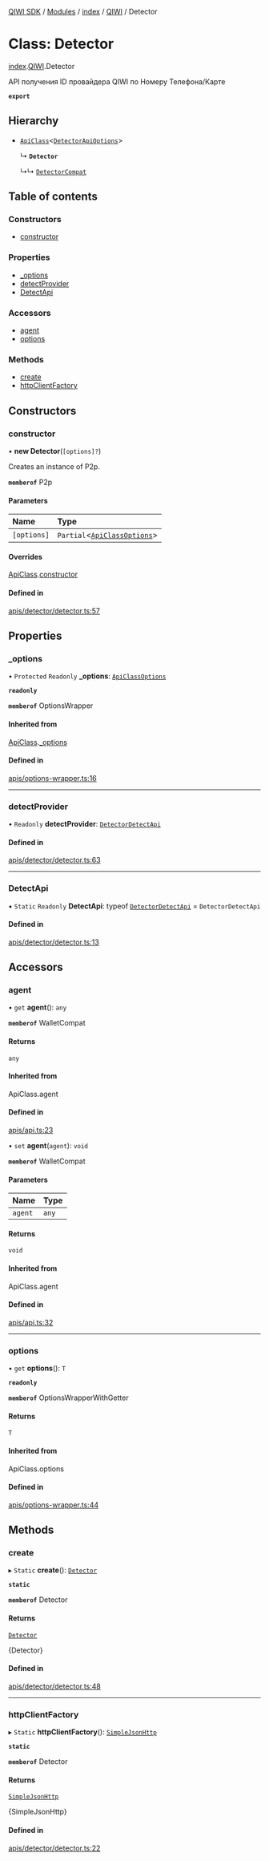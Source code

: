 [QIWI SDK](../README.md) / [Modules](../modules.md) / [index](../modules/index.md) / [QIWI](../modules/index.QIWI.md) / Detector

# Class: Detector

[index](../modules/index.md).[QIWI](../modules/index.QIWI.md).Detector

API получения ID провайдера QIWI по Номеру Телефона/Карте

**`export`**

## Hierarchy

- [`ApiClass`](index._internal_.ApiClass.md)<[`DetectorApiOptions`](../modules/index.QIWI.md#detectorapioptions)\>

  ↳ **`Detector`**

  ↳↳ [`DetectorCompat`](index.QIWI.DetectorCompat.md)

## Table of contents

### Constructors

- [constructor](index.QIWI.Detector.md#constructor)

### Properties

- [\_options](index.QIWI.Detector.md#_options)
- [detectProvider](index.QIWI.Detector.md#detectprovider)
- [DetectApi](index.QIWI.Detector.md#detectapi)

### Accessors

- [agent](index.QIWI.Detector.md#agent)
- [options](index.QIWI.Detector.md#options)

### Methods

- [create](index.QIWI.Detector.md#create)
- [httpClientFactory](index.QIWI.Detector.md#httpclientfactory)

## Constructors

### constructor

• **new Detector**(`[options]?`)

Creates an instance of P2p.

**`memberof`** P2p

#### Parameters

| Name | Type |
| :------ | :------ |
| `[options]` | `Partial`<[`ApiClassOptions`](../interfaces/index._internal_.ApiClassOptions.md)\> |

#### Overrides

[ApiClass](index._internal_.ApiClass.md).[constructor](index._internal_.ApiClass.md#constructor)

#### Defined in

[apis/detector/detector.ts:57](https://github.com/AlexXanderGrib/node-qiwi-sdk/blob/8834c22/src/apis/detector/detector.ts#L57)

## Properties

### \_options

• `Protected` `Readonly` **\_options**: [`ApiClassOptions`](../interfaces/index._internal_.ApiClassOptions.md)

**`readonly`**

**`memberof`** OptionsWrapper

#### Inherited from

[ApiClass](index._internal_.ApiClass.md).[_options](index._internal_.ApiClass.md#_options)

#### Defined in

[apis/options-wrapper.ts:16](https://github.com/AlexXanderGrib/node-qiwi-sdk/blob/8834c22/src/apis/options-wrapper.ts#L16)

___

### detectProvider

• `Readonly` **detectProvider**: [`DetectorDetectApi`](index._internal_.DetectorDetectApi.md)

#### Defined in

[apis/detector/detector.ts:63](https://github.com/AlexXanderGrib/node-qiwi-sdk/blob/8834c22/src/apis/detector/detector.ts#L63)

___

### DetectApi

▪ `Static` `Readonly` **DetectApi**: typeof [`DetectorDetectApi`](index._internal_.DetectorDetectApi.md) = `DetectorDetectApi`

#### Defined in

[apis/detector/detector.ts:13](https://github.com/AlexXanderGrib/node-qiwi-sdk/blob/8834c22/src/apis/detector/detector.ts#L13)

## Accessors

### agent

• `get` **agent**(): `any`

**`memberof`** WalletCompat

#### Returns

`any`

#### Inherited from

ApiClass.agent

#### Defined in

[apis/api.ts:23](https://github.com/AlexXanderGrib/node-qiwi-sdk/blob/8834c22/src/apis/api.ts#L23)

• `set` **agent**(`agent`): `void`

**`memberof`** WalletCompat

#### Parameters

| Name | Type |
| :------ | :------ |
| `agent` | `any` |

#### Returns

`void`

#### Inherited from

ApiClass.agent

#### Defined in

[apis/api.ts:32](https://github.com/AlexXanderGrib/node-qiwi-sdk/blob/8834c22/src/apis/api.ts#L32)

___

### options

• `get` **options**(): `T`

**`readonly`**

**`memberof`** OptionsWrapperWithGetter

#### Returns

`T`

#### Inherited from

ApiClass.options

#### Defined in

[apis/options-wrapper.ts:44](https://github.com/AlexXanderGrib/node-qiwi-sdk/blob/8834c22/src/apis/options-wrapper.ts#L44)

## Methods

### create

▸ `Static` **create**(): [`Detector`](index.QIWI.Detector.md)

**`static`**

**`memberof`** Detector

#### Returns

[`Detector`](index.QIWI.Detector.md)

{Detector}

#### Defined in

[apis/detector/detector.ts:48](https://github.com/AlexXanderGrib/node-qiwi-sdk/blob/8834c22/src/apis/detector/detector.ts#L48)

___

### httpClientFactory

▸ `Static` **httpClientFactory**(): [`SimpleJsonHttp`](index.QIWI.SimpleJsonHttp.md)

**`static`**

**`memberof`** Detector

#### Returns

[`SimpleJsonHttp`](index.QIWI.SimpleJsonHttp.md)

{SimpleJsonHttp}

#### Defined in

[apis/detector/detector.ts:22](https://github.com/AlexXanderGrib/node-qiwi-sdk/blob/8834c22/src/apis/detector/detector.ts#L22)
